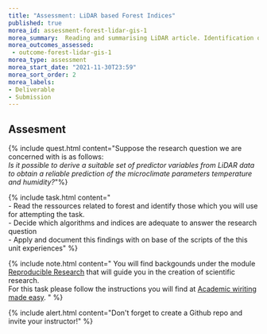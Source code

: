```yaml
---
title: "Assessment: LiDAR based Forest Indices"
published: true
morea_id: assessment-forest-lidar-gis-1
morea_summary:  Reading and summarising LiDAR article. Identification of 5-10 non highly correlated Indices. Calculation of this indices
morea_outcomes_assessed:
 - outcome-forest-lidar-gis-1
morea_type: assessment
morea_start_date: "2021-11-30T23:59"
morea_sort_order: 2
morea_labels:
- Deliverable
- Submission
---
```


## Assesment 




{% include quest.html content="Suppose the research question we are concerned with is as follows: <br>_Is it possible to derive a suitable set of predictor variables from LiDAR data to obtain a reliable prediction of the microclimate parameters temperature and humidity?_"%}




{% include task.html content="<br> - Read the ressources related to forest and identify those which you will use for attempting the task. <br>- Decide which algorithms and indices are adequate to answer the research question<br> - Apply and document this findings with on base of the scripts of the this unit experiences" %}
 
  
  {% include note.html content="
  You will find backgounds under the module [Reproducible Research](https://gisma-courses.github.io/LV-19-d19-006/modules/gis-reproducible-research/) that will guide you in the creation of scientific research. <br>
  For this task please follow the instructions you will find at [Academic wiriting made easy](https://gisma-courses.github.io/gi-modules/post/2021-11-16-making-of-academic-websites/). " %}
  

{% include alert.html content="Don't forget to create a Github repo and invite your instructor!" %}

